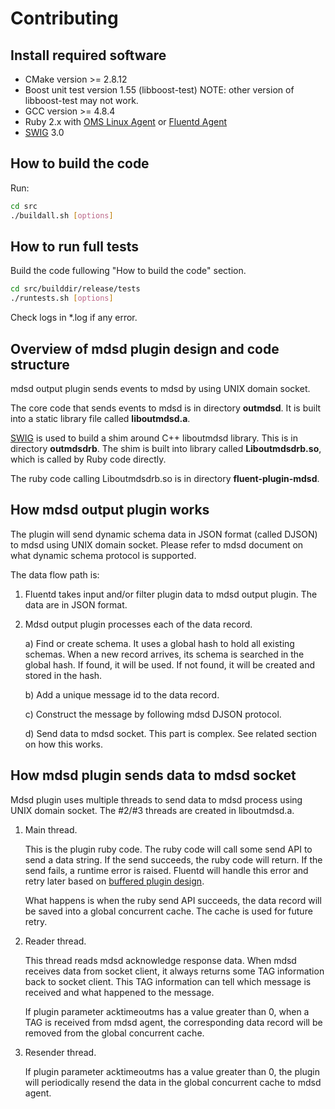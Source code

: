# Contributing

## Install required software

- CMake version >= 2.8.12
- Boost unit test version 1.55 (libboost-test)
  NOTE: other version of libboost-test may not work.
- GCC version >= 4.8.4
- Ruby 2.x with [OMS Linux Agent](https://github.com/Microsoft/OMS-Agent-for-Linux)
  or [Fluentd Agent](http://www.fluentd.org/download)
- [SWIG](http://www.swig.org/) 3.0

## How to build the code

Run:

```bash
cd src
./buildall.sh [options]
```

## How to run full tests

Build the code fullowing "How to build the code" section.

```bash
cd src/builddir/release/tests
./runtests.sh [options]
```

Check logs in *.log if any error.

## Overview of mdsd plugin design and code structure

mdsd output plugin sends events to mdsd by using UNIX domain socket.

The core code that sends events to mdsd is in directory **outmdsd**. It is built into a static library file called **liboutmdsd.a**.

[SWIG](http://www.swig.org/) is used to build a shim around C++ liboutmdsd library. This is in directory **outmdsdrb**. The shim is built into library called **Liboutmdsdrb.so**, which is called by Ruby code directly.

The ruby code calling Liboutmdsdrb.so is in directory **fluent-plugin-mdsd**.

## How mdsd output plugin works

The plugin will send dynamic schema data in JSON format (called DJSON) to mdsd using UNIX domain socket. Please refer to mdsd document on what dynamic schema protocol is supported.

The data flow path is:

1. Fluentd takes input and/or filter plugin data to mdsd output plugin. The data are in JSON format.

1. Mdsd output plugin processes each of the data record.

   a) Find or create schema.
      It uses a global hash to hold all existing schemas. When a new record arrives, its schema is searched in the global hash. If found, it will be used. If not found, it will be created and stored in the hash.

   b) Add a unique message id to the data record.

   c) Construct the message by following mdsd DJSON protocol.

   d) Send data to mdsd socket.
      This part is complex. See related section on how this works.

## How mdsd plugin sends data to mdsd socket

Mdsd plugin uses multiple threads to send data to mdsd process using UNIX domain socket. The #2/#3 threads are created in liboutmdsd.a.

1. Main thread.

   This is the plugin ruby code. The ruby code will call some send API to send a data string. If the send succeeds, the ruby code will return. If the send fails, a runtime error is raised. Fluentd will handle this error and retry later based on [buffered plugin design](http://docs.fluentd.org/articles/buffer-plugin-overview).

   What happens is when the ruby send API succeeds, the data record will be saved into a global concurrent cache. The cache is used for future retry.

1. Reader thread.

   This thread reads mdsd acknowledge response data. When mdsd receives data from socket client, it always returns some TAG information back to socket client. This TAG information can tell which message is received and what happened to the message.

   If plugin parameter acktimeoutms has a value greater than 0, when a TAG is received from mdsd agent, the corresponding data record will be removed from the global concurrent cache.

1. Resender thread.

   If plugin parameter acktimeoutms has a value greater than 0, the plugin will periodically resend the data in the global concurrent cache to mdsd agent.
